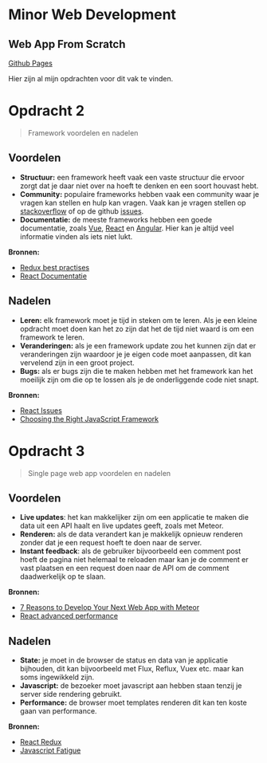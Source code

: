 # Minor Web Development
## Web App From Scratch

[Github Pages](http://dennis-van-bennekom.github.io/minor-web-app-from-scratch)

Hier zijn al mijn opdrachten voor dit vak te vinden.

# Opdracht 2
> Framework voordelen en nadelen

## Voordelen
- **Structuur:** een framework heeft vaak een vaste structuur die ervoor zorgt dat je daar niet over na hoeft te denken en een soort houvast hebt.
- **Community:** populaire frameworks hebben vaak een community waar je vragen kan stellen en hulp kan vragen. Vaak kan je vragen stellen op [stackoverflow](http://www.stackoverflow.com) of op de github [issues](https://github.com/vuejs/vue/issues).
- **Documentatie:** de meeste frameworks hebben een goede documentatie, zoals [Vue](http://vuejs.org/guide/), [React](http://facebook.github.io/react/docs/getting-started.html) en [Angular](https://angular.io/docs/ts/latest/). Hier kan je altijd veel informatie vinden als iets niet lukt.

**Bronnen:**
- [Redux best practises](https://medium.com/lexical-labs-engineering/redux-best-practices-64d59775802e#.8rikbs1jg)
- [React Documentatie](http://facebook.github.io/react/docs/getting-started.html)


## Nadelen
- **Leren:** elk framework moet je tijd in steken om te leren. Als je een kleine opdracht moet doen kan het zo zijn dat het de tijd niet waard is om een framework te leren.
- **Veranderingen:** als je een framework update zou het kunnen zijn dat er veranderingen zijn waardoor je je eigen code moet aanpassen, dit kan vervelend zijn in een groot project.
- **Bugs:** als er bugs zijn die te maken hebben met het framework kan het moeilijk zijn om die op te lossen als je de onderliggende code niet snapt.

**Bronnen:**
- [React Issues](https://github.com/facebook/react/issues)
- [Choosing the Right JavaScript Framework](https://www.lullabot.com/articles/choosing-the-right-javascript-framework-for-the-job)

# Opdracht 3
> Single page web app voordelen en nadelen

## Voordelen
- **Live updates**: het kan makkelijker zijn om een applicatie te maken die data uit een API haalt en live updates geeft, zoals met Meteor.
- **Renderen:** als de data verandert kan je makkelijk opnieuw renderen zonder dat je een request hoeft te doen naar de server.
- **Instant feedback**: als de gebruiker bijvoorbeeld een comment post hoeft de pagina niet helemaal te reloaden maar kan je de comment er vast plaatsen en een request doen naar de API om de comment daadwerkelijk op te slaan.

**Bronnen:**
- [7 Reasons to Develop Your Next Web App with Meteor](http://www.sitepoint.com/7-reasons-develop-next-web-app-meteor/)
- [React advanced performance](https://facebook.github.io/react/docs/advanced-performance.html)

## Nadelen
- **State:** je moet in de browser de status en data van je applicatie bijhouden, dit kan bijvoorbeeld met Flux, Reflux, Vuex etc. maar kan soms ingewikkeld zijn.
- **Javascript:** de bezoeker moet javascript aan hebben staan tenzij je server side rendering gebruikt.
- **Performance:** de browser moet templates renderen dit kan ten koste gaan van performance.

**Bronnen:**
- [React Redux](https://github.com/rackt/redux)
- [Javascript Fatigue](https://medium.com/@ericclemmons/javascript-fatigue-48d4011b6fc4#.epy77ap2f)